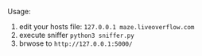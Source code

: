 Usage:
1. edit your hosts file:
`127.0.0.1 maze.liveoverflow.com`
2. execute sniffer `python3 sniffer.py`
3. brwose to `http://127.0.0.1:5000/`
